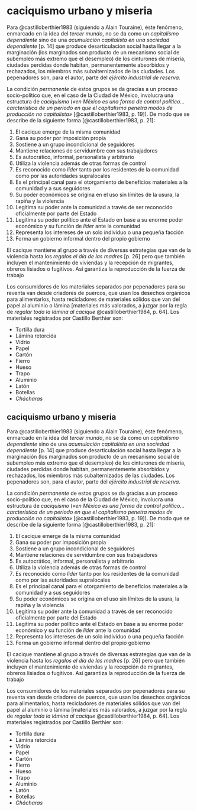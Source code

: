 # caciquismo urbano y miseria
Para @castilloberthier1983 (siguiendo a Alain Touraine), éste fenómeno, enmarcado en la idea del *tercer mundo*, no se da como un *capitalismo dependiente* sino de una *acumulación capitalista en una sociedad dependiente* [p. 14] que produce desarticulación social hasta llegar a la marginación (los marginados son producto de un mecanismo social de subempleo más extremo que el desempleo) de los cinturones de miseria, ciudades perdidas donde habitan, permanentemente absorbidos y rechazados, los miembros más subalternizados de las ciudades. Los pepenadores son, para el autor, parte del *ejército industrial de reserva*.

La condición *permanente* de estos grupos se da gracias a un proceso socio-político que, en el caso de la Ciudad de México, involucra una estructura de *caciquismo* (*«en México es una forma de control político... carcterística de un periodo en que el capitalismo penetra modos de producción no capitalista»* [@castilloberthier1983, p. 19]). De modo que se describe de la siguiente forma [@castilloberthier1983, p. 21]:

1. El cacique emerge de la misma comunidad
2. Gana su poder por imposición propia
3. Sostiene a un grupo incondicional de seguidores
4. Mantiene relaciones de servidumbre con sus trabajadores
5. Es autocrático, informal, personalista y arbitrario
6. Utiliza la violencia además de otras formas de control
7. Es reconocido como *líder* tanto por los residentes de la comunidad como por las autoridades supralocales
8. Es el principal canal para el otorgamiento de beneficios materiales a la comunidad y a sus seguidores
9. Su poder económicos se origina en el uso sin límites de la usura, la rapiña y la violencia
10. Legitima su poder ante la comunidad a través de ser reconocido oficialmente por parte del Estado
11. Legitima su poder político ante el Estado en base a su enorme poder económico y su función de *líder* ante la comunidad
12. Representa los intereses de un solo individuo o una pequeña facción
13. Forma un gobierno informal dentro del propio gobierno

El cacique mantiene al grupo a través de diversas estrategias que van de la violencia hasta los *regalos el día de las madres* [p. 26] pero que también incluyen el mantenimiento de viviendas y la recepción de migrantes, obreros lisiados o fugitivos. Así garantiza la reproducción de la fuerza de trabajo

Los consumidores de los materiales separados por pepenadores para su reventa van desde criadores de puercos, que usan los desechos orgánicos para alimentarlos, hasta recicladores de materiales sólidos que van del papel al aluminio o lámina [materiales más valorados, a juzgar por la regla de *regalar toda la lámina al cacique* @castilloberthier1984, p. 64]. Los materiales registrados por Castillo Berthier son:

- Tortilla dura
- Lámina retorcida
- Vidrio
- Papel
- Cartón
- Fierro
- Hueso
- Trapo
- Aluminio
- Latón
- Botellas
- *Chácharas*

## caciquismo urbano y miseria

Para @castilloberthier1983 (siguiendo a Alain Touraine), éste fenómeno, enmarcado en la idea del *tercer mundo*, no se da como un *capitalismo dependiente* sino de una *acumulación capitalista en una sociedad dependiente* [p. 14] que produce desarticulación social hasta llegar a la marginación (los marginados son producto de un mecanismo social de subempleo más extremo que el desempleo) de los cinturones de miseria, ciudades perdidas donde habitan, permanentemente absorbidos y rechazados, los miembros más subalternizados de las ciudades. Los pepenadores son, para el autor, parte del *ejército industrial de reserva*.

La condición *permanente* de estos grupos se da gracias a un proceso socio-político que, en el caso de la Ciudad de México, involucra una estructura de *caciquismo* (*«en México es una forma de control político... carcterística de un periodo en que el capitalismo penetra modos de producción no capitalista»* [@castilloberthier1983, p. 19]). De modo que se describe de la siguiente forma [@castilloberthier1983, p. 21]:

1. El cacique emerge de la misma comunidad
2. Gana su poder por imposición propia
3. Sostiene a un grupo incondicional de seguidores
4. Mantiene relaciones de servidumbre con sus trabajadores
5. Es autocrático, informal, personalista y arbitrario
6. Utiliza la violencia además de otras formas de control
7. Es reconocido como *líder* tanto por los residentes de la comunidad como por las autoridades supralocales
8. Es el principal canal para el otorgamiento de beneficios materiales a la comunidad y a sus seguidores
9. Su poder económicos se origina en el uso sin límites de la usura, la rapiña y la violencia
10. Legitima su poder ante la comunidad a través de ser reconocido oficialmente por parte del Estado
11. Legitima su poder político ante el Estado en base a su enorme poder económico y su función de *líder* ante la comunidad
12. Representa los intereses de un solo individuo o una pequeña facción
13. Forma un gobierno informal dentro del propio gobierno

El cacique mantiene al grupo a través de diversas estrategias que van de la violencia hasta los *regalos el día de las madres* [p. 26] pero que también incluyen el mantenimiento de viviendas y la recepción de migrantes, obreros lisiados o fugitivos. Así garantiza la reproducción de la fuerza de trabajo

Los consumidores de los materiales separados por pepenadores para su reventa van desde criadores de puercos, que usan los desechos orgánicos para alimentarlos, hasta recicladores de materiales sólidos que van del papel al aluminio o lámina [materiales más valorados, a juzgar por la regla de *regalar toda la lámina al cacique* @castilloberthier1984, p. 64]. Los materiales registrados por Castillo Berthier son:

- Tortilla dura
- Lámina retorcida
- Vidrio
- Papel
- Cartón
- Fierro
- Hueso
- Trapo
- Aluminio
- Latón
- Botellas
- *Chácharas*
